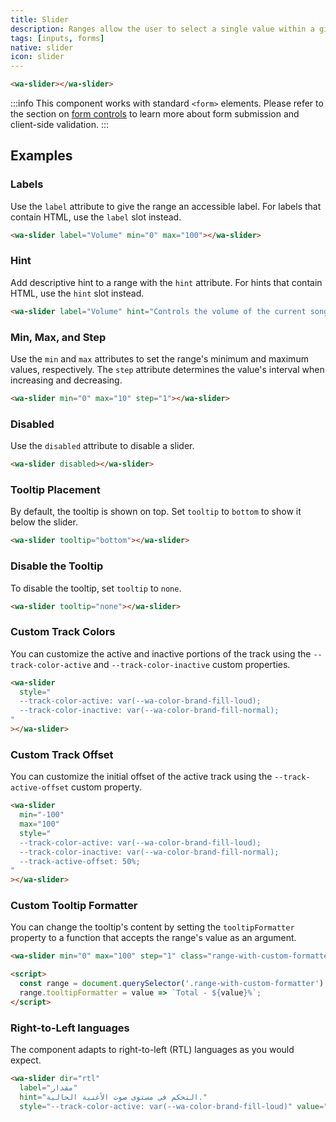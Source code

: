 ```yaml
---
title: Slider
description: Ranges allow the user to select a single value within a given range using a slider.
tags: [inputs, forms]
native: slider
icon: slider
---
```


```html {.example}
<wa-slider></wa-slider>
```

:::info
This component works with standard `<form>` elements. Please refer to the section on [form controls](/docs/form-controls) to learn more about form submission and client-side validation.
:::

## Examples

### Labels

Use the `label` attribute to give the range an accessible label. For labels that contain HTML, use the `label` slot instead.

```html {.example}
<wa-slider label="Volume" min="0" max="100"></wa-slider>
```

### Hint

Add descriptive hint to a range with the `hint` attribute. For hints that contain HTML, use the `hint` slot instead.

```html {.example}
<wa-slider label="Volume" hint="Controls the volume of the current song." min="0" max="100"></wa-slider>
```

### Min, Max, and Step

Use the `min` and `max` attributes to set the range's minimum and maximum values, respectively. The `step` attribute determines the value's interval when increasing and decreasing.

```html {.example}
<wa-slider min="0" max="10" step="1"></wa-slider>
```

### Disabled

Use the `disabled` attribute to disable a slider.

```html {.example}
<wa-slider disabled></wa-slider>
```

### Tooltip Placement

By default, the tooltip is shown on top. Set `tooltip` to `bottom` to show it below the slider.

```html {.example}
<wa-slider tooltip="bottom"></wa-slider>
```

### Disable the Tooltip

To disable the tooltip, set `tooltip` to `none`.

```html {.example}
<wa-slider tooltip="none"></wa-slider>
```

### Custom Track Colors

You can customize the active and inactive portions of the track using the `--track-color-active` and `--track-color-inactive` custom properties.

```html {.example}
<wa-slider
  style="
  --track-color-active: var(--wa-color-brand-fill-loud);
  --track-color-inactive: var(--wa-color-brand-fill-normal);
"
></wa-slider>
```

### Custom Track Offset

You can customize the initial offset of the active track using the `--track-active-offset` custom property.

```html {.example}
<wa-slider
  min="-100"
  max="100"
  style="
  --track-color-active: var(--wa-color-brand-fill-loud);
  --track-color-inactive: var(--wa-color-brand-fill-normal);
  --track-active-offset: 50%;
"
></wa-slider>
```

### Custom Tooltip Formatter

You can change the tooltip's content by setting the `tooltipFormatter` property to a function that accepts the range's value as an argument.

```html {.example}
<wa-slider min="0" max="100" step="1" class="range-with-custom-formatter"></wa-slider>

<script>
  const range = document.querySelector('.range-with-custom-formatter');
  range.tooltipFormatter = value => `Total - ${value}%`;
</script>
```

### Right-to-Left languages

The component adapts to right-to-left (RTL) languages as you would expect.

```html {.example}
<wa-slider dir="rtl"
  label="مقدار"
  hint="التحكم في مستوى صوت الأغنية الحالية."
  style="--track-color-active: var(--wa-color-brand-fill-loud)" value="10"></wa-slider>
```
